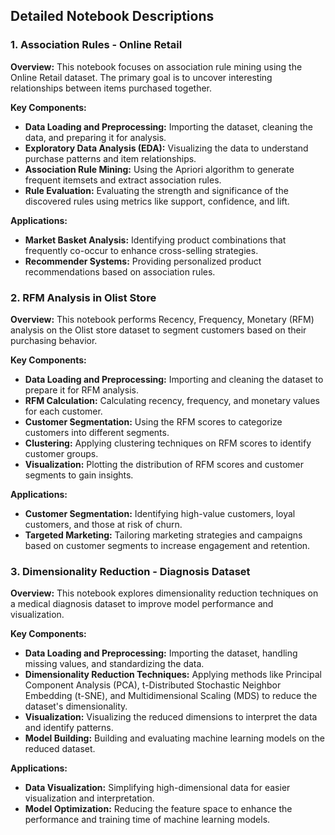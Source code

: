 
## Detailed Notebook Descriptions

### 1. Association Rules - Online Retail

**Overview:**
This notebook focuses on association rule mining using the Online Retail dataset. The primary goal is to uncover interesting relationships between items purchased together.

**Key Components:**
- **Data Loading and Preprocessing:** Importing the dataset, cleaning the data, and preparing it for analysis.
- **Exploratory Data Analysis (EDA):** Visualizing the data to understand purchase patterns and item relationships.
- **Association Rule Mining:** Using the Apriori algorithm to generate frequent itemsets and extract association rules.
- **Rule Evaluation:** Evaluating the strength and significance of the discovered rules using metrics like support, confidence, and lift.

**Applications:**
- **Market Basket Analysis:** Identifying product combinations that frequently co-occur to enhance cross-selling strategies.
- **Recommender Systems:** Providing personalized product recommendations based on association rules.

### 2. RFM Analysis in Olist Store

**Overview:**
This notebook performs Recency, Frequency, Monetary (RFM) analysis on the Olist store dataset to segment customers based on their purchasing behavior.

**Key Components:**
- **Data Loading and Preprocessing:** Importing and cleaning the dataset to prepare it for RFM analysis.
- **RFM Calculation:** Calculating recency, frequency, and monetary values for each customer.
- **Customer Segmentation:** Using the RFM scores to categorize customers into different segments.
- **Clustering:** Applying clustering techniques on RFM scores to identify customer groups.
- **Visualization:** Plotting the distribution of RFM scores and customer segments to gain insights.

**Applications:**
- **Customer Segmentation:** Identifying high-value customers, loyal customers, and those at risk of churn.
- **Targeted Marketing:** Tailoring marketing strategies and campaigns based on customer segments to increase engagement and retention.

### 3. Dimensionality Reduction - Diagnosis Dataset

**Overview:**
This notebook explores dimensionality reduction techniques on a medical diagnosis dataset to improve model performance and visualization.

**Key Components:**
- **Data Loading and Preprocessing:** Importing the dataset, handling missing values, and standardizing the data.
- **Dimensionality Reduction Techniques:** Applying methods like Principal Component Analysis (PCA), t-Distributed Stochastic Neighbor Embedding (t-SNE), and Multidimensional Scaling (MDS) to reduce the dataset's dimensionality.
- **Visualization:** Visualizing the reduced dimensions to interpret the data and identify patterns.
- **Model Building:** Building and evaluating machine learning models on the reduced dataset.

**Applications:**
- **Data Visualization:** Simplifying high-dimensional data for easier visualization and interpretation.
- **Model Optimization:** Reducing the feature space to enhance the performance and training time of machine learning models.

